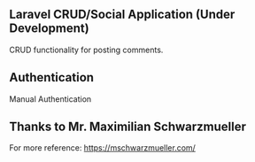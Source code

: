## Laravel CRUD/Social Application (Under Development)

CRUD functionality for posting comments.

## Authentication

Manual Authentication 

## Thanks to Mr. Maximilian Schwarzmueller

For more reference: https://mschwarzmueller.com/




